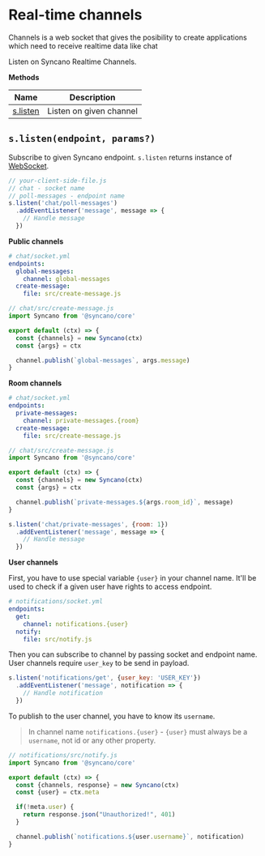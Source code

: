 # Real-time channels

Channels is a web socket that gives the posibility to create applications which need to receive realtime data like chat

Listen on Syncano Realtime Channels.

**Methods**

| Name                                                      | Description                                  |
| --------------------------------------------------------- | -------------------------------------------- |
| [s.listen](#slistenendpoint-params)                       | Listen on given channel                      |

## `s.listen(endpoint, params?)`

Subscribe to given Syncano endpoint. `s.listen` returns instance of [WebSocket](https://developer.mozilla.org/en-US/docs/Web/API/WebSocket).

```js
// your-client-side-file.js
// chat - socket name
// poll-messages - endpoint name
s.listen('chat/poll-messages')
  .addEventListener('message', message => {
    // Handle message
  })
```

**Public channels**

```yml
# chat/socket.yml
endpoints:
  global-messages:
    channel: global-messages
  create-message:
    file: src/create-message.js
```

```js
// chat/src/create-message.js
import Syncano from '@syncano/core'

export default (ctx) => {
  const {channels} = new Syncano(ctx)
  const {args} = ctx

  channel.publish(`global-messages`, args.message)
}
```

**Room channels**

```yml
# chat/socket.yml
endpoints:
  private-messages:
    channel: private-messages.{room}
  create-message:
    file: src/create-message.js
```

```js
// chat/src/create-message.js
import Syncano from '@syncano/core'

export default (ctx) => {
  const {channels} = new Syncano(ctx)
  const {args} = ctx

  channel.publish(`private-messages.${args.room_id}`, message)
}
```

```js
s.listen('chat/private-messages', {room: 1})
  .addEventListener('message', message => {
    // Handle message
  })
```

**User channels**

First, you have to use special variable `{user}` in your channel name. It'll be used to check if a given user have rights to access endpoint.

```yml
# notifications/socket.yml
endpoints:
  get:
    channel: notifications.{user}
  notify:
    file: src/notify.js
```

Then you can subscribe to channel by passing socket and endpoint name. User channels require `user_key` to be send in payload.

```js
s.listen('notifications/get', {user_key: 'USER_KEY'})
  .addEventListener('message', notification => {
    // Handle notification
  })
```

To publish to the user channel, you have to know its `username`.

> In channel name `notifications.{user}` - `{user}` must always be a `username`, not id or any other property.

```js
// notifications/src/notify.js
import Syncano from '@syncano/core'

export default (ctx) => {
  const {channels, response} = new Syncano(ctx)
  const {user} = ctx.meta

  if(!meta.user) {
    return response.json("Unauthorized!", 401)
  }

  channel.publish(`notifications.${user.username}`, notification)
}
```
